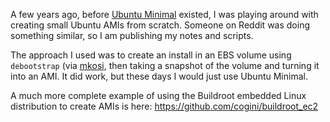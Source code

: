 A few years ago, before [Ubuntu Minimal](https://wiki.ubuntu.com/Minimal)
existed, I was playing around with creating small Ubuntu AMIs from scratch.
Someone on Reddit was doing something similar, so I am publishing my notes and
scripts.

The approach I used was to create an install in an EBS volume using
`debootstrap` (via [mkosi](https://github.com/systemd/mkosi), then taking a
snapshot of the volume and turning it into an AMI. It did work, but these days
I would just use Ubuntu Minimal.

A much more complete example of using the Buildroot embedded Linux distribution
to create AMIs is here: https://github.com/cogini/buildroot_ec2
